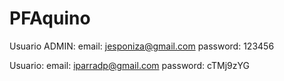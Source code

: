 # PFAquino

Usuario ADMIN:
    email: jesponiza@gmail.com
    password: 123456


Usuario:
    email: iparradp@gmail.com
    password: cTMj9zYG

